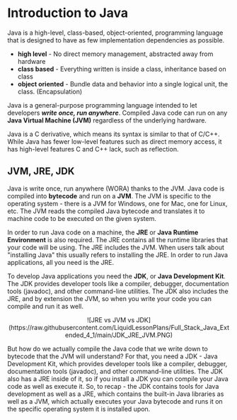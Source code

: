 # Introduction to Java
Java is a high-level, class-based, object-oriented, programming language that is designed to have as few implementation dependencies as possible. 
 - **high level** - No direct memory management, abstracted away from hardware
 - **class based** - Everything written is inside a class, inheritance based on class
 - **object oriented** - Bundle data and behavior into a single logical unit, the class. (Encapsulation)

Java is a general-purpose programming language intended to let developers ***write once, run anywhere***. Compiled Java code can run on any **Java Virtual Machine (JVM)** regardless of the underlying hardware.  
  
Java is a C derivative, which means its syntax is similar to that of C/C++. While Java has fewer low-level features such as direct memory access, it has high-level features C and C++ lack, such as reflection.  
  
## JVM, JRE, JDK
Java is write once, run anywhere (WORA) thanks to the JVM. Java code is compiled into **bytecode** and run on a **JVM**. The JVM is specific to the operating system - there is a JVM for Windows, one for Mac, one for Linux, etc. The JVM reads the compiled Java bytecode and translates it to machine code to be executed on the given system.
  
In order to run Java code on a machine, the **JRE** or **Java Runtime Environment** is also required. The JRE contains all the runtime libraries that your code will be using. The JRE includes the JVM. When users talk about "installing Java" this usually refers to installing the JRE. In order to run Java applications, all you need is the JRE.
  
To develop Java applications you need the **JDK**, or **Java Development Kit**. The JDK provides developer tools like a compiler, debugger, documentation tools (javadoc), and other command-line utilities. The JDK also includes the JRE, and by extension the JVM, so when you write your code you can compile and run it as well. 
  
<div align="center">![JRE vs JVM vs JDK](https://raw.githubusercontent.com/LiquidLessonPlans/Full_Stack_Java_Extended_4_1/main/JDK_JRE_JVM.PNG) </div>




But how do we actually compile the Java code that we write down to bytecode that the JVM will understand? For that, you need a JDK - Java Development Kit, which provides developer tools like a compiler, debugger, documentation tools (javadoc), and other command-line utilities. The JDK also has a JRE inside of it, so if you install a JDK you can compile your Java code as well as execute it.
So, to recap - the JDK contains tools for Java development as well as a JRE, which contains the built-in Java libraries as well as a JVM, which actually executes your Java bytecode and runs it on the specific operating system it is installed upon.
